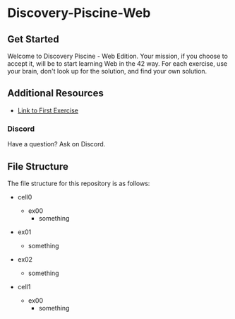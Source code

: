 # Discovery-Piscine-Web


## Get Started
Welcome to Discovery Piscine - Web Edition. Your mission, if you choose to accept it, will be to start learning Web in the 42 way. For each exercise, use your brain, don't look up for the solution, and find your own solution.

## Additional Resources
- [Link to First Exercise](https://projects.intra.42.fr/projects/cellule0-0-shell)

### Discord
Have a question? Ask on Discord.

## File Structure
The file structure for this repository is as follows:

- cell0
  - ex00
     - something
 - ex01
    - something
  - ex02
    - something

- cell1
  - ex00
    - something
